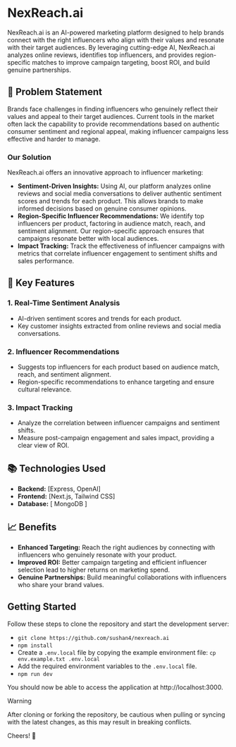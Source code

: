 # NexReach.ai

NexReach.ai is an AI-powered marketing platform designed to help brands connect with the right influencers who align with their values and resonate with their target audiences. By leveraging cutting-edge AI, NexReach.ai analyzes online reviews, identifies top influencers, and provides region-specific matches to improve campaign targeting, boost ROI, and build genuine partnerships.

## 🚀 Problem Statement

Brands face challenges in finding influencers who genuinely reflect their values and appeal to their target audiences. Current tools in the market often lack the capability to provide recommendations based on authentic consumer sentiment and regional appeal, making influencer campaigns less effective and harder to manage.

### Our Solution

NexReach.ai offers an innovative approach to influencer marketing:

- **Sentiment-Driven Insights:** Using AI, our platform analyzes online reviews and social media conversations to deliver authentic sentiment scores and trends for each product. This allows brands to make informed decisions based on genuine consumer opinions.
- **Region-Specific Influencer Recommendations:** We identify top influencers per product, factoring in audience match, reach, and sentiment alignment. Our region-specific approach ensures that campaigns resonate better with local audiences.
- **Impact Tracking:** Track the effectiveness of influencer campaigns with metrics that correlate influencer engagement to sentiment shifts and sales performance.

## 🌟 Key Features

### 1. Real-Time Sentiment Analysis

- AI-driven sentiment scores and trends for each product.
- Key customer insights extracted from online reviews and social media conversations.

### 2. Influencer Recommendations

- Suggests top influencers for each product based on audience match, reach, and sentiment alignment.
- Region-specific recommendations to enhance targeting and ensure cultural relevance.

### 3. Impact Tracking

- Analyze the correlation between influencer campaigns and sentiment shifts.
- Measure post-campaign engagement and sales impact, providing a clear view of ROI.

## 📚 Technologies Used

- **Backend:** [Express, OpenAI]
- **Frontend:** [Next.js, Tailwind CSS]
- **Database:** [ MongoDB ]

## 📈 Benefits

- **Enhanced Targeting:** Reach the right audiences by connecting with influencers who genuinely resonate with your product.
- **Improved ROI:** Better campaign targeting and efficient influencer selection lead to higher returns on marketing spend.
- **Genuine Partnerships:** Build meaningful collaborations with influencers who share your brand values.

## Getting Started

Follow these steps to clone the repository and start the development server:

- `git clone https://github.com/sushan4/nexreach.ai`
- `npm install`
- Create a `.env.local` file by copying the example environment file:
  `cp env.example.txt .env.local`
- Add the required environment variables to the `.env.local` file.
- `npm run dev`

You should now be able to access the application at http://localhost:3000.

> [!WARNING]  
> After cloning or forking the repository, be cautious when pulling or syncing with the latest changes, as this may result in breaking conflicts.

Cheers! 🥂
